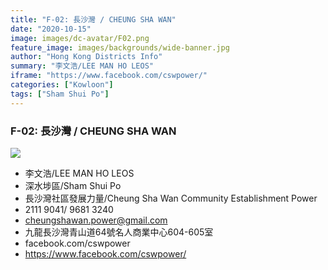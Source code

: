 ```yaml
---
title: "F-02: 長沙灣 / CHEUNG SHA WAN"
date: "2020-10-15"
image: images/dc-avatar/F02.png
feature_image: images/backgrounds/wide-banner.jpg
author: "Hong Kong Districts Info"
summary: "李文浩/LEE MAN HO LEOS"
iframe: "https://www.facebook.com/cswpower/"
categories: ["Kowloon"]
tags: ["Sham Shui Po"]
---
```


### F-02: 長沙灣 / CHEUNG SHA WAN  
![](/images/dc-avatar/F02.png)  

 - 李文浩/LEE MAN HO LEOS  
 - 深水埗區/Sham Shui Po  
 - 長沙灣社區發展力量/Cheung Sha Wan Community Establishment Power  
 - 2111 9041/ 9681 3240  
 - cheungshawan.power@gmail.com  
 - 九龍長沙灣青山道64號名人商業中心604-605室  
 - facebook.com/cswpower  
 - https://www.facebook.com/cswpower/
